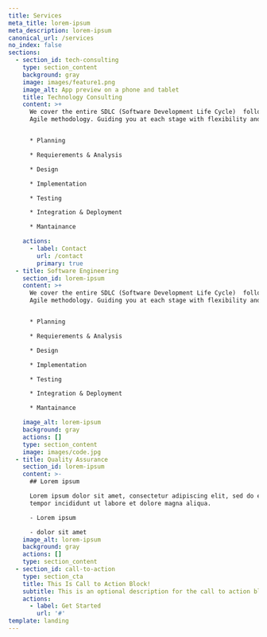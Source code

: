 ```yaml
---
title: Services
meta_title: lorem-ipsum
meta_description: lorem-ipsum
canonical_url: /services
no_index: false
sections:
  - section_id: tech-consulting
    type: section_content
    background: gray
    image: images/feature1.png
    image_alt: App preview on a phone and tablet
    title: Technology Consulting
    content: >+
      We cover the entire SDLC (Software Development Life Cycle)  following an
      Agile methodology. Guiding you at each stage with flexibility and ease.


      * Planning

      * Requierements & Analysis

      * Design

      * Implementation

      * Testing

      * Integration & Deployment

      * Mantainance

    actions:
      - label: Contact
        url: /contact
        primary: true
  - title: Software Engineering
    section_id: lorem-ipsum
    content: >+
      We cover the entire SDLC (Software Development Life Cycle)  following an
      Agile methodology. Guiding you at each stage with flexibility and ease.


      * Planning

      * Requierements & Analysis

      * Design

      * Implementation

      * Testing

      * Integration & Deployment

      * Mantainance

    image_alt: lorem-ipsum
    background: gray
    actions: []
    type: section_content
    image: images/code.jpg
  - title: Quality Assurance
    section_id: lorem-ipsum
    content: >-
      ## Lorem ipsum

      Lorem ipsum dolor sit amet, consectetur adipiscing elit, sed do eiusmod
      tempor incididunt ut labore et dolore magna aliqua.

      - Lorem ipsum

      - dolor sit amet
    image_alt: lorem-ipsum
    background: gray
    actions: []
    type: section_content
  - section_id: call-to-action
    type: section_cta
    title: This Is Call to Action Block!
    subtitle: This is an optional description for the call to action block.
    actions:
      - label: Get Started
        url: '#'
template: landing
---
```

